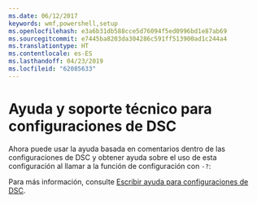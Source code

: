 ```yaml
---
ms.date: 06/12/2017
keywords: wmf,powershell,setup
ms.openlocfilehash: e3a6b31db588cce5d76094f5ed0996bd1e87ab69
ms.sourcegitcommit: e7445ba8203da304286c591ff513900ad1c244a4
ms.translationtype: HT
ms.contentlocale: es-ES
ms.lasthandoff: 04/23/2019
ms.locfileid: "62085633"
---
```

# <a name="help-support-for-dsc-configurations"></a>Ayuda y soporte técnico para configuraciones de DSC

Ahora puede usar la ayuda basada en comentarios dentro de las configuraciones de DSC y obtener ayuda sobre el uso de esta configuración al llamar a la función de configuración con `-?`:

Para más información, consulte [Escribir ayuda para configuraciones de DSC](https://msdn.microsoft.com/powershell/dsc/confighelp).
